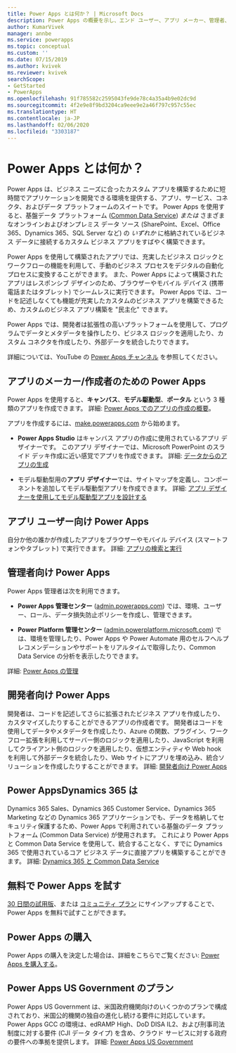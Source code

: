 ```yaml
---
title: Power Apps とは何か？ | Microsoft Docs
description: Power Apps の概要を示し、エンド ユーザー、アプリ メーカー、管理者、プロの開発者による Power Apps の使い方について説明します。
author: KumarVivek
manager: annbe
ms.service: powerapps
ms.topic: conceptual
ms.custom: ''
ms.date: 07/15/2019
ms.author: kvivek
ms.reviewer: kvivek
searchScope:
- GetStarted
- PowerApps
ms.openlocfilehash: 91f785582c2595043fe9de78c4a35a4b9e02dc9d
ms.sourcegitcommit: 4f2e9e8f9bd3204ca9eee9e2a46f797c957c55ec
ms.translationtype: HT
ms.contentlocale: ja-JP
ms.lasthandoff: 02/06/2020
ms.locfileid: "3303187"
---
```

# <a name="what-is-power-apps"></a>Power Apps とは何か？

Power Apps は、ビジネス ニーズに合ったカスタム アプリを構築するために短時間でアプリケーションを開発できる環境を提供する、アプリ、サービス、コネクタ、およびデータ プラットフォームのスイートです。 Power Apps を使用すると、基盤データ プラットフォーム ([Common Data Service](/powerapps/maker/common-data-service/data-platform-intro)) *または* さまざまなオンラインおよびオンプレミス データ ソース (SharePoint、Excel、Office 365、Dynamics 365、SQL Server など) の *いずれか* に格納されているビジネス データに接続するカスタム ビジネス アプリをすばやく構築できます。 

Power Apps を使用して構築されたアプリでは、充実したビジネス ロジックとワークフローの機能を利用して、手動のビジネス プロセスをデジタルの自動化プロセスに変換することができます。 また、Power Apps によって構築されたアプリはレスポンシブ デザインのため、ブラウザーやモバイル デバイス (携帯電話またはタブレット) でシームレスに実行できます。 Power Apps では、コードを記述しなくても機能が充実したカスタムのビジネス アプリを構築できるため、カスタムのビジネス アプリ構築を "民主化" できます。

Power Apps では、開発者は拡張性の高いプラットフォームを使用して、プログラムでデータとメタデータを操作したり、ビジネス ロジックを適用したり、カスタム コネクタを作成したり、外部データを統合したりできます。

詳細については、YouTube の [Power Apps チャンネル](https://www.youtube.com/channel/UCGfWR2ekfRFckLjev6eQYLg) を参照してください。

## <a name="power-apps-for-app-makerscreators"></a>アプリのメーカー/作成者のための Power Apps

Power Apps を使用すると、**キャンバス**、**モデル駆動型**、**ポータル** という 3 種類のアプリを作成できます。 詳細: [Power Apps でのアプリの作成の概要](maker/index.md)。

アプリを作成するには、[make.powerapps.com](https://make.powerapps.com) から始めます。

- **Power Apps Studio** はキャンバス アプリの作成に使用されているアプリ デザイナーです。 このアプリ デザイナーでは、Microsoft PowerPoint のスライド デッキ作成に近い感覚でアプリを作成できます。 詳細: [データからのアプリの生成](/powerapps/maker/canvas-apps/data-platform-create-app)  

- モデル駆動型用の**アプリ デザイナー**では、サイトマップを定義し、コンポーネントを追加してモデル駆動型アプリを作成できます。 詳細: [アプリ デザイナーを使用してモデル駆動型アプリを設計する](maker/model-driven-apps/design-custom-business-apps-using-app-designer.md)

## <a name="power-apps-for-app-users"></a>アプリ ユーザー向け Power Apps

自分か他の誰かが作成したアプリをブラウザーやモバイル デバイス (スマートフォンやタブレット) で実行できます。 詳細: [アプリの検索と実行](user/index.md)

## <a name="power-apps-for-admins"></a>管理者向け Power Apps

Power Apps 管理者は次を利用できます。

- **Power Apps 管理センター** ([admin.powerapps.com](https://admin.powerapps.com)) では、環境、ユーザー、ロール、データ損失防止ポリシーを作成し、管理できます。 

- **Power Platform 管理センター** ([admin.powerplatform.microsoft.com](https://admin.powerplatform.microsoft.com)) では、環境を管理したり、Power Apps や Power Automate 用のセルフヘルプ レコメンデーションやサポートをリアルタイムで取得したり、Common Data Service の分析を表示したりできます。 

詳細: [Power Apps の管理](/power-platform/admin/admin-guide)

## <a name="power-apps-for-developers"></a>開発者向け Power Apps

開発者は、コードを記述してさらに拡張されたビジネス アプリを作成したり、カスタマイズしたりすることができるアプリの作成者です。 開発者はコードを使用してデータやメタデータを作成したり、Azure の関数、プラグイン、ワークフロー拡張を利用してサーバー側のロジックを適用したり、JavaScript を利用してクライアント側のロジックを適用したり、仮想エンティティや Web hook を利用して外部データを統合したり、Web サイトにアプリを埋め込み、統合ソリューションを作成したりすることができます。 詳細: [開発者向け Power Apps](/powerapps/#pivot=home&panel=developer)

## <a name="power-apps-and-dynamics-365"></a>Power AppsDynamics 365 は

Dynamics 365 Sales、Dynamics 365 Customer Service、Dynamics 365 Marketing などの Dynamics 365 アプリケーションでも、データを格納してセキュリティ保護するため、Power Apps で利用されている基盤のデータ プラットフォーム (Common Data Service) が使用されます。 これにより Power Apps と Common Data Service を使用して、統合することなく、すでに Dynamics 365 で使用されているコア ビジネス データに直接アプリを構築することができます。 詳細: [Dynamics 365 と Common Data Service](maker/common-data-service/data-platform-intro.md#dynamics-365-and-common-data-service)

## <a name="try-power-apps-for-free"></a>無料で Power Apps を試す

[30 日間の試用版](maker/signup-for-powerapps.md)、または [コミュニティ プラン](maker/dev-community-plan.md) にサインアップすることで、Power Apps を無料で試すことができます。

## <a name="purchase-power-apps"></a>Power Apps の購入

Power Apps の購入を決定した場合は、詳細をこちらでご覧ください: [Power Apps を購入する](/power-platform/admin/signup-for-powerapps-admin)。

## <a name="power-apps-us-government-plans"></a>Power Apps US Government のプラン

Power Apps US Government は、米国政府機関向けのいくつかのプランで構成されており、米国公的機関の独自の進化し続ける要件に対応しています。 Power Apps GCC の環境は、edRAMP High、DoD DISA IL2、および刑事司法制度に対する要件 (CJI データ タイプ) を含め、クラウド サービスに対する政府の要件への準拠を提供します。 詳細: [Power Apps US Government](/power-platform/admin/powerapps-us-government)
